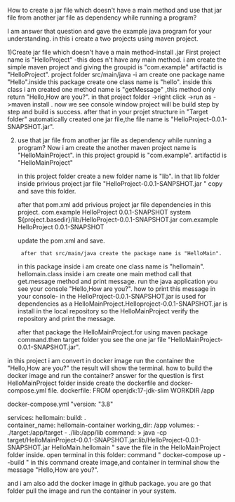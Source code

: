 How to create a jar file which doesn't have a main method and use that jar file from another jar file as dependency while running a program?

I am answer that  question and gave the example java program for your understanding.
 in this i create a two projects using maven project.

  1)Create jar file which doesn't have a main method-install .jar
 First project name is  "HelloProject"    -this does n't have any main method.
  i am create the simple maven project and giving the groupid is "com.example"
                                                      artifactid is "HelloProject".
project folder src/main/java -i am create one package name "Hello".inside this package create one class name is "hello". inside this class i am created one method name is "getMessage"  ,this method only return "Hello,How are you?".
in that project folder ->right click ->run as ->maven install . now we see console window project will be build step by step and build is success.     after that in your projet structure in  "Target folder" automatically 
created one jar file,the file name is "HelloProject-0.0.1-SNAPSHOT.jar".

2) use that jar file from another jar file as dependency while running a program?
   Now i am create the another maven project name is "HelloMainProject".
                          in this project groupid is "com.example".
                                          artifactid is "HelloMainProject"        
	 
      in this project folder create a new folder name is "lib".
      in that lib folder inside privious project jar file "HelloProject-0.0.1-SANPSHOT.jar " copy and save this folder.

	 after that pom.xml add privious project jar file dependencies in this project.
                  <dependencies>
                     <groupId>com.example</groupId>
                     <artifactId>HelloProject</artifactId>
                     <version>0.0.1-SNAPSHOT</version>
                     <scope>system</scope>
                     <systemPath>${project.basedir}/lib/HelloProject-0.0.1-SNAPSHOT.jar</systemPath>
										 <dependency>
  	                 <groupId>com.example</groupId>
  	                 <artifactId>HelloProject</artifactId>
                     <version>0.0.1-SNAPSHOT</version>
                     </dependency>
                 </dependencies>

	update the pom.xml and save.

		after that src/main/java create the package name is "HelloMain".
    in this package inside i am create one class name is "hellomain".
      hellomain.class inside i am create one main method  call that get.message method and print message.
   run the java application you see your console "Hello,How are you?".
   how to print this message in your console- in the HelloProject-0.0.1-SNAPSHOT.jar is used for dependencies as a HelloMainProject.Helloproject-0.0.1-SNAPSHOT.jar is install in the local repository so the
   HelloMainProject verify the repository and print the message.

	 after that package the HelloMainProject.for using maven package command.then target folder you see the one jar file "HelloMainProject-0.0.1-SNAPSHOT.jar".


in this project i am convert in docker image run the container the "Hello,How are you?" the result will show the terminal.
how to build the docker image and run the container?
answer for the question is first HelloMainProject folder inside create the dockerfile and docker-compose.yml file.
 dockerfile:
 FROM openjdk:17-jdk-slim
 WORKDIR /app

 docker-compose.yml
  "version: "3.8"

services:
  hellomain:
    build: .   
    container_name: hellomain-container
    working_dir: /app
    volumes:
      - ./target:/app/target
      - ./lib:/app/lib
    command: >
      java -cp target/HelloMainProject-0.0.1-SNAPSHOT.jar:lib/HelloProject-0.0.1-SNAPSHOT.jar HelloMain.hellomain "
save the file in the HelloMainProject folder inside.
open terminal in this folder:
 command    " docker-compose up --build "
 in this command create image,and container  in terminal show the message "Hello,How are you?".

 and i am also add the docker image in github package. you are go that folder pull the image and run the container in your system.


   
																											



